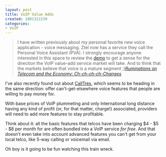 ```yaml
--- 
layout: post
title: VoIP Value Adds
created: 1081322239
categories: 
- VoIP
---
```

<blockquote>I have written previously about my personal favorite new voice application - voice messaging.  Ztel now has a service they call the Personal Voice Assistant (PVA).  I strongly encourage anyone interested in this space to review the <a href="http://www.z-tel.com/portal/ztel/learn/i/pva.jsp">demo</a> to get a sense for the direction the VoIP value-add service market will take.  And to think that the markets believe that voice is a mature segment ;)<cite><a href="http://trmcdonald.blogs.com/ruminations_on_telecom_an/2004/03/chchchchchanges.html">Ruminations on Telecom and the Economy: Ch-ch-ch-ch-Changes</a></cite></blockquote>

<p>I've also recently found out about <a href="http://www.calltrex.com/">CallTrex</a>, which seems to be heading in the same direction: offer can't-get-elsewhere voice features that people are willing to pay money for.</p>
<!--break-->
<p>With base prices of VoIP plummeting and only International long distance having any kind of profit (or, for that matter, charge!) associated, providers will need to add more features to stay profitable.</p>

<p>Think about it: all the basic features that telcos have been charging $4 - $5 - $8 per month for are often bundled into a VoIP service <em>for free</em>. And that doesn't even take into account advanced features you can't get from your local telco, like 5-way calling or voicemail via email.</p>

<p>Oh boy is it going to be fun watching this train wreck.</p>
